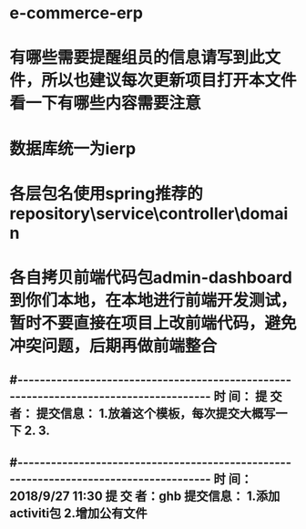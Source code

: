 # e-commerce-erp
# 有哪些需要提醒组员的信息请写到此文件，所以也建议每次更新项目打开本文件看一下有哪些内容需要注意
# 数据库统一为ierp
# 各层包名使用spring推荐的 repository\service\controller\domain
# 各自拷贝前端代码包admin-dashboard到你们本地，在本地进行前端开发测试，暂时不要直接在项目上改前端代码，避免冲突问题，后期再做前端整合
#-------------------------------------------------------------------------------------
时       间：                                       提  交 者：
提交信息：
1.放着这个模板，每次提交大概写一下
2.
3.
-------------------------------------------------------------------------------------------------------------------
#-------------------------------------------------------------------------------------
时       间：2018/9/27 11:30     提  交 者：ghb
提交信息：
1.添加activiti包
2.增加公有文件
-------------------------------------------------------------------------------------------------------------------